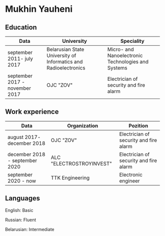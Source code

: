 # Mukhin Yauheni
## Education
| Data |  University | Speciality |
| ------ | ------ | ------ |
| september 2011- july 2017 | Belarusian State University of Informatics and Radioelectronics | Micro- and Nanoelectronic Technologies and Systems |
| september 2017 - november 2017 | OJC "ZOV" | Electrician of security and fire alarm |
## Work experience
| Data | Organization | Pozition |
| ------ | ------ | ------ |
| august 2017- december 2018 | OJC "ZOV" | Electrician of security and fire alarm |
| december 2018 - september 2020 | ALC "ELECTROSTROYINVEST" | Electrician of security and fire alarm |
| september 2020 - now | TTK Engineering | Electronic engineer |
## Languages
English: Basic

Russian: Fluent

Belarusian: Intermediate

